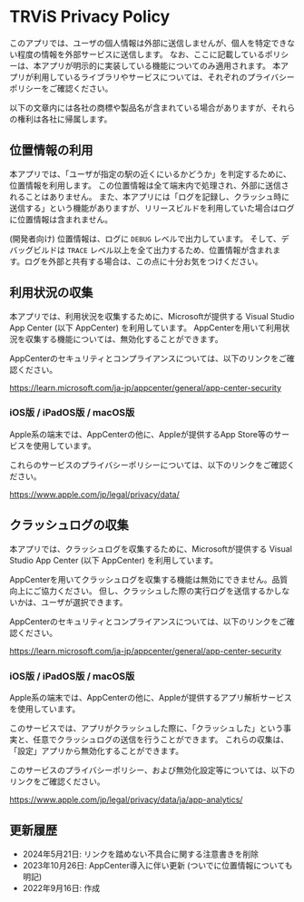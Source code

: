 # TRViS Privacy Policy

このアプリでは、ユーザの個人情報は外部に送信しませんが、個人を特定できない程度の情報を外部サービスに送信します。
なお、ここに記載しているポリシーは、本アプリが明示的に実装している機能についてのみ適用されます。
本アプリが利用しているライブラリやサービスについては、それぞれのプライバシーポリシーをご確認ください。

以下の文章内には各社の商標や製品名が含まれている場合がありますが、それらの権利は各社に帰属します。

## 位置情報の利用

本アプリでは、「ユーザが指定の駅の近くにいるかどうか」を判定するために、位置情報を利用します。
この位置情報は全て端末内で処理され、外部に送信されることはありません。
また、本アプリには「ログを記録し、クラッシュ時に送信する」という機能がありますが、リリースビルドを利用していた場合はログに位置情報は含まれません。

(開発者向け)
位置情報は、ログに `DEBUG` レベルで出力しています。
そして、デバッグビルドは `TRACE` レベル以上を全て出力するため、位置情報が含まれます。ログを外部と共有する場合は、この点に十分お気をつけください。

## 利用状況の収集

本アプリでは、利用状況を収集するために、Microsoftが提供する Visual Studio App Center (以下 AppCenter) を利用しています。
AppCenterを用いて利用状況を収集する機能については、無効化することができます。

AppCenterのセキュリティとコンプライアンスについては、以下のリンクをご確認ください。

https://learn.microsoft.com/ja-jp/appcenter/general/app-center-security

### iOS版 / iPadOS版 / macOS版

Apple系の端末では、AppCenterの他に、Appleが提供するApp Store等のサービスを使用しています。

これらのサービスのプライバシーポリシーについては、以下のリンクをご確認ください。

https://www.apple.com/jp/legal/privacy/data/

## クラッシュログの収集

本アプリでは、クラッシュログを収集するために、Microsoftが提供する Visual Studio App Center (以下 AppCenter) を利用しています。

AppCenterを用いてクラッシュログを収集する機能は無効にできません。品質向上にご協力ください。
但し、クラッシュした際の実行ログを送信するかしないかは、ユーザが選択できます。

AppCenterのセキュリティとコンプライアンスについては、以下のリンクをご確認ください。

https://learn.microsoft.com/ja-jp/appcenter/general/app-center-security

### iOS版 / iPadOS版 / macOS版

Apple系の端末では、AppCenterの他に、Appleが提供するアプリ解析サービスを使用しています。

このサービスでは、アプリがクラッシュした際に、「クラッシュした」という事実と、任意でクラッシュログの送信を行うことができます。
これらの収集は、「設定」アプリから無効化することができます。

このサービスのプライバシーポリシー、および無効化設定等については、以下のリンクをご確認ください。

https://www.apple.com/jp/legal/privacy/data/ja/app-analytics/

## 更新履歴

- 2024年5月21日: リンクを踏めない不具合に関する注意書きを削除
- 2023年10月26日: AppCenter導入に伴い更新 (ついでに位置情報についても明記)
- 2022年9月16日: 作成
